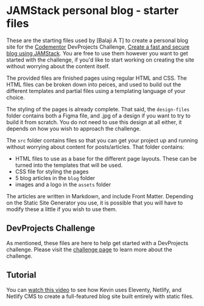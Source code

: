 # JAMStack personal blog - starter files

These are the starting files used by [Balaji A T] to create a personal blog site for the [Codementor](https://www.codementor.io/) DevProjects Challenge, [Create a fast and secure blog using JAMStack](https://www.codementor.io/projects/web/create-a-fast-and-secure-blog-using-jamstack-c93coupnxb). You are free to use them however you want to get started with the challenge, if you'd like to start working on creating the site without worrying about the content itself.

The provided files are finished pages using regular HTML and CSS. The HTML files can be broken down into peices, and used to build out the different templates and partial files using a templating language of your choice.

The styling of the pages is already complete. That said, the `design-files` folder contains both a Figma file, and .jpg of a design if you want to try to build it from scratch. You do not need to use this design at all either, it depends on how you wish to approach the challenge.

The `src` folder contains files so that you can get your project up and running without worrying about content for posts/articles. That folder contains:

- HTML files to use as a base for the different page layouts. These can be turned into the templates that will be used.
- CSS file for styling the pages
- 5 blog articles in the `blog` folder
- images and a logo in the `assets` folder

The articles are written in Markdown, and include Front Matter. Depending on the Static Site Generator you use, it is possible that you will have to modify these a little if you wish to use them. 

## DevProjects Challenge

As mentioned, these files are here to help get started with a DevProjects challenge. Please visit the [challenge page](#) to learn more about the challenge.

## Tutorial

You can [watch this video](https://youtu.be/4wD00RT6d-g) to see how Kevin uses Eleventy, Netlify, and Netlify CMS to create a full-featured blog site built entirely with static files.
